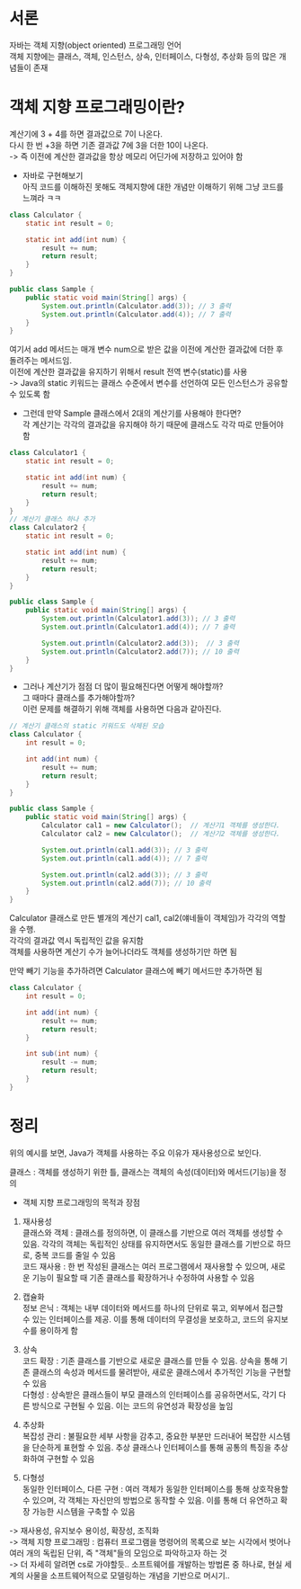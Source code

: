 # 서론
자바는 객체 지향(object oriented) 프로그래밍 언어   
객체 지향에는 클래스, 객체, 인스턴스, 상속, 인터페이스, 다형성, 추상화 등의 많은 개념들이 존재

# 객체 지향 프로그래밍이란?
계산기에 3 + 4를 하면 결과값으로 7이 나온다.   
다시 한 번 +3을 하면 기존 결과값 7에 3을 더한 10이 나온다.   
-> 즉 이전에 계산한 결과값을 항상 메모리 어딘가에 저장하고 있어야 함   
   
- 자바로 구현해보기   
아직 코드를 이해하진 못해도 객체지향에 대한 개념만 이해하기 위해 그냥 코드를 느껴라 ㅋㅋ   
```Java
class Calculator {
    static int result = 0;

    static int add(int num) {
        result += num;
        return result;
    }
}

public class Sample {
    public static void main(String[] args) {
        System.out.println(Calculator.add(3)); // 3 출력
        System.out.println(Calculator.add(4)); // 7 출력
    }
}

```
여기서 add 메서드는 매개 변수 num으로 받은 값을 이전에 계산한 결과값에 더한 후 돌려주는 메서드임.   
이전에 계산한 결과값을 유지하기 위해서 result 전역 변수(static)를 사용   
-> Java의 static 키워드는 클래스 수준에서 변수를 선언하여 모든 인스턴스가 공유할 수 있도록 함   
   
- 그런데 만약 Sample 클래스에서 2대의 계산기를 사용해야 한다면?   
각 계산기는 각각의 결과값을 유지해야 하기 때문에 클래스도 각각 따로 만들어야 함
```Java
class Calculator1 {
    static int result = 0;

    static int add(int num) {
        result += num;
        return result;
    }
}
// 계산기 클래스 하나 추가
class Calculator2 {
    static int result = 0;

    static int add(int num) {
        result += num;
        return result;
    }
}

public class Sample {
    public static void main(String[] args) {
        System.out.println(Calculator1.add(3)); // 3 출력
        System.out.println(Calculator1.add(4)); // 7 출력

        System.out.println(Calculator2.add(3));  // 3 출력
        System.out.println(Calculator2.add(7)); // 10 출력
    }
}
```
- 그러나 계산기가 점점 더 많이 필요해진다면 어떻게 해야할까?   
그 때마다 클래스를 추가해야할까?   
이런 문제를 해결하기 위해 객체를 사용하면 다음과 같아진다.
```Java
// 계산기 클래스의 static 키워드도 삭제된 모습
class Calculator {
    int result = 0;

    int add(int num) {
        result += num;
        return result;
    }
}

public class Sample {
    public static void main(String[] args) {
        Calculator cal1 = new Calculator();  // 계산기1 객체를 생성한다.
        Calculator cal2 = new Calculator();  // 계산기2 객체를 생성한다.

        System.out.println(cal1.add(3)); // 3 출력
        System.out.println(cal1.add(4)); // 7 출력

        System.out.println(cal2.add(3)); // 3 출력
        System.out.println(cal2.add(7)); // 10 출력
    }
}

```
Calculator 클래스로 만든 별개의 계산기 cal1, cal2(얘네들이 객체임)가 각각의 역할을 수행.   
각각의 결과값 역시 독립적인 값을 유지함   
객체를 사용하면 계산기 수가 늘어나더라도 객체를 생성하기만 하면 됨   
   
만약 빼기 기능을 추가하려면 Calculator 클래스에 빼기 메서드만 추가하면 됨
```Java
class Calculator {
    int result = 0;

    int add(int num) {
        result += num;
        return result;
    }

    int sub(int num) {
        result -= num;
        return result;
    }
}

```

# 정리
위의 예시를 보면, Java가 객체를 사용하는 주요 이유가 재사용성으로 보인다.   
   
클래스 : 객체를 생성하기 위한 틀, 클래스는 객체의 속성(데이터)와 메서드(기능)을 정의   
   
- 객체 지향 프로그래밍의 목적과 장점   
1. 재사용성   
클래스와 객체 : 클래스를 정의하면, 이 클래스를 기반으로 여러 객체를 생성할 수 있음. 각각의 객체는 독립적인 상태를 유지하면서도 동일한 클래스를 기반으로 하므로, 중복 코드를 줄일 수 있음   
코드 재사용 : 한 번 작성된 클래스는 여러 프로그램에서 재사용할 수 있으며, 새로운 기능이 필요할 때 기존 클래스를 확장하거나 수정하여 사용할 수 있음   
   
2. 캡슐화   
정보 은닉 : 객체는 내부 데이터와 메서드를 하나의 단위로 묶고, 외부에서 접근할 수 있는 인터페이스를 제공. 이를 통해 데이터의 무결성을 보호하고, 코드의 유지보수를 용이하게 함   
   
3. 상속   
코드 확장 : 기존 클래스를 기반으로 새로운 클래스를 만들 수 있음. 상속을 통해 기존 클래스의 속성과 메서드를 물려받아, 새로운 클래스에서 추가적인 기능을 구현할 수 있음   
다형성 : 상속받은 클래스들이 부모 클래스의 인터페이스를 공유하면서도, 각기 다른 방식으로 구현될 수 있음. 이는 코드의 유연성과 확장성을 높임   
   
4. 추상화   
복잡성 관리 : 불필요한 세부 사항을 감추고, 중요한 부분만 드러내어 복잡한 시스템을 단순하게 표현할 수 있음. 추상 클래스나 인터페이스를 통해 공통의 특징을 추상화하여 구현할 수 있음   
   
5. 다형성   
동일한 인터페이스, 다른 구현 : 여러 객체가 동일한 인터페이스를 통해 상호작용할 수 있으며, 각 객체는 자신만의 방법으로 동작할 수 있음. 이를 통해 더 유연하고 확장 가능한 시스템을 구축할 수 있음   
   
-> 재사용성, 유지보수 용이성, 확장성, 조직화   
-> 객체 지향 프로그래밍 : 컴퓨터 프로그램을 명령어의 목록으로 보는 시각에서 벗어나 여러 개의 독립된 단위, 즉 "객체"들의 모임으로 파악하고자 하는 것   
-> 더 자세히 알려면 cs로 가야할듯.. 소프트웨어를 개발하는 방법론 중 하나로, 현실 세계의 사물을 소프트웨어적으로 모델링하는 개념을 기반으로 머시기..   
